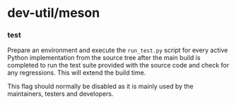# dev-util/meson

### test
Prepare an environment and execute the `run_test.py` script for every active Python implementation from the source tree after the main build is completed to run the test suite provided with the source code and check for any regressions. This will extend the build time.

This flag should normally be disabled as it is mainly used by the maintainers, testers and developers.
